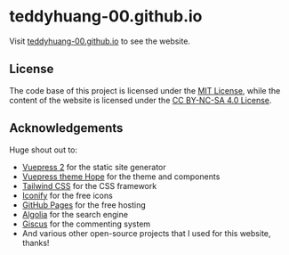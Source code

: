 # teddyhuang-00.github.io

Visit [teddyhuang-00.github.io](https://teddyhuang-00.github.io) to see the website.

## License

The code base of this project is licensed under the [MIT License](LICENSE), while the content of the website is licensed under the [CC BY-NC-SA 4.0 License](https://creativecommons.org/licenses/by-nc-sa/4.0/).

## Acknowledgements

Huge shout out to:
- [Vuepress 2](https://v2.vuepress.vuejs.org/) for the static site generator
- [Vuepress theme Hope](https://theme-hope.vuejs.press/) for the theme and components
- [Tailwind CSS](https://tailwindcss.com/) for the CSS framework
- [Iconify](https://iconify.design/) for the free icons
- [GitHub Pages](https://pages.github.com/) for the free hosting
- [Algolia](https://www.algolia.com/) for the search engine
- [Giscus](https://giscus.app/) for the commenting system
- And various other open-source projects that I used for this website, thanks!